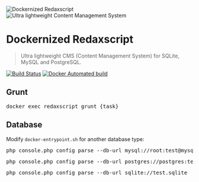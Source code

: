 ![Dockernized Redaxscript](https://dummyimage.com/1000x300/323e4c/ffffff&text=Dockernized+Redaxscript)
![Ultra lightweight Content Management System](http://dummyimage.com/1000x100/323e4c/ffffff&text=Ultra+lightweight+Content+Management+System)


Dockernized Redaxscript
=======================

> Ultra lightweight CMS (Content Management System) for SQLite, MySQL and PostgreSQL.

[![Build Status](https://img.shields.io/travis/redaxmedia/redaxscript-docker.svg?style=flat)](https://travis-ci.org/redaxmedia/redaxscript-docker)
[![Docker Automated build](https://img.shields.io/docker/automated/redaxmedia/redaxscript.svg)](https://hub.docker.com/r/redaxmedia/redaxscript/)


Grunt
-----

<pre>docker exec redaxscript grunt {task}</pre>


Database
--------

Modify <code>docker-entrypoint.sh</code> for another database type:

<pre>php console.php config parse --db-url mysql://root:test@mysql/test</pre>

<pre>php console.php config parse --db-url postgres://postgres:test@pgsql/test</pre>

<pre>php console.php config parse --db-url sqlite://test.sqlite</pre>
